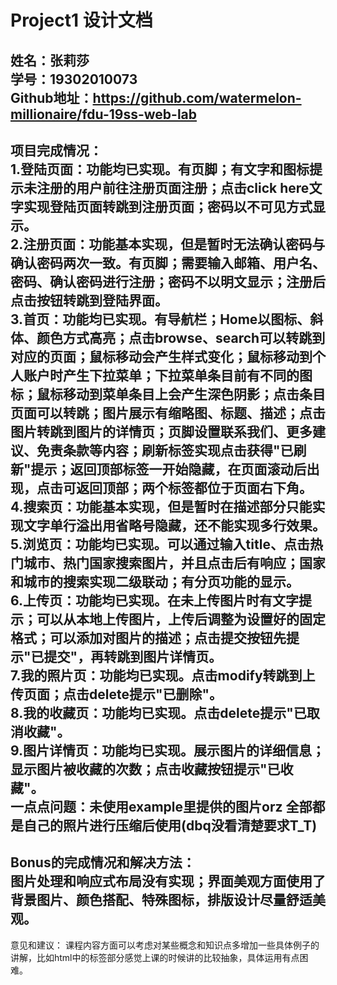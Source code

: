 Project1 设计文档
=================================================================
姓名：张莉莎<br>
学号：19302010073<br>
Github地址：https://github.com/watermelon-millionaire/fdu-19ss-web-lab<br>
-------------------
项目完成情况：<br>
1.登陆页面：功能均已实现。有页脚；有文字和图标提示未注册的用户前往注册页面注册；点击click here文字实现登陆页面转跳到注册页面；密码以不可见方式显示。<br>
2.注册页面：功能基本实现，但是暂时无法确认密码与确认密码两次一致。有页脚；需要输入邮箱、用户名、密码、确认密码进行注册；密码不以明文显示；注册后点击按钮转跳到登陆界面。<br>
3.首页：功能均已实现。有导航栏；Home以图标、斜体、颜色方式高亮；点击browse、search可以转跳到对应的页面；鼠标移动会产生样式变化；鼠标移动到个人账户时产生下拉菜单；下拉菜单条目前有不同的图标；鼠标移动到菜单条目上会产生深色阴影；点击条目页面可以转跳；图片展示有缩略图、标题、描述；点击图片转跳到图片的详情页；页脚设置联系我们、更多建议、免责条款等内容；刷新标签实现点击获得"已刷新"提示；返回顶部标签一开始隐藏，在页面滚动后出现，点击可返回顶部；两个标签都位于页面右下角。<br>
4.搜索页：功能基本实现，但是暂时在描述部分只能实现文字单行溢出用省略号隐藏，还不能实现多行效果。<br>
5.浏览页：功能均已实现。可以通过输入title、点击热门城市、热门国家搜索图片，并且点击后有响应；国家和城市的搜索实现二级联动；有分页功能的显示。<br>
6.上传页：功能均已实现。在未上传图片时有文字提示；可以从本地上传图片，上传后调整为设置好的固定格式；可以添加对图片的描述；点击提交按钮先提示"已提交"，再转跳到图片详情页。<br>
7.我的照片页：功能均已实现。点击modify转跳到上传页面；点击delete提示"已删除"。<br>
8.我的收藏页：功能均已实现。点击delete提示"已取消收藏"。<br>
9.图片详情页：功能均已实现。展示图片的详细信息；显示图片被收藏的次数；点击收藏按钮提示"已收藏"。<br>
一点点问题：未使用example里提供的图片orz 全部都是自己的照片进行压缩后使用(dbq没看清楚要求T_T)<br>
-----------
Bonus的完成情况和解决方法：<br>
图片处理和响应式布局没有实现；界面美观方面使用了背景图片、颜色搭配、特殊图标，排版设计尽量舒适美观。<br>
----------
意见和建议：
课程内容方面可以考虑对某些概念和知识点多增加一些具体例子的讲解，比如html中的标签部分感觉上课的时候讲的比较抽象，具体运用有点困难。



